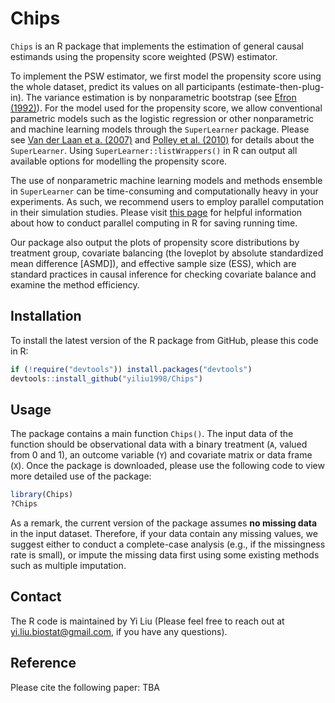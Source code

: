 # Chips
`Chips` is an R package that implements the estimation of general causal estimands using the propensity score weighted (PSW) estimator. 

To implement the PSW estimator, we first model the propensity score using the whole dataset, predict its values on all participants (estimate-then-plug-in). The variance estimation is by nonparametric bootstrap (see [Efron (1992)](https://link.springer.com/chapter/10.1007/978-1-4612-4380-9_41)). For the model used for the propensity score, we allow conventional parametric models such as the logistic regression or other nonparametric and machine learning models through the `SuperLearner` package. Please see [Van der Laan et a. (2007)](https://www.degruyter.com/document/doi/10.2202/1544-6115.1309/html) and [Polley et al. (2010)](https://biostats.bepress.com/ucbbiostat/paper266/?TB_iframe=true&width=370.8&height=658) for details about the `SuperLearner`. Using `SuperLearner::listWrappers()` in R can output all available options for modelling the propensity score. 

The use of nonparametric machine learning models and methods ensemble in `SuperLearner` can be time-consuming and computationally heavy in your experiments. As such, we recommend users to employ parallel computation in their simulation studies. Please visit [this page](https://cran.r-project.org/web/packages/doParallel/vignettes/gettingstartedParallel.pdf) for helpful information about how to conduct parallel computing in R for saving running time. 

Our package also output the plots of propensity score distributions by treatment group, covariate balancing (the loveplot by absolute standardized mean difference [ASMD]), and effective sample size (ESS), which are standard practices in causal inference for checking covariate balance and examine the method efficiency. 

## Installation
To install the latest version of the R package from GitHub, please this code in R:

```r
if (!require("devtools")) install.packages("devtools")
devtools::install_github("yiliu1998/Chips")
```

## Usage
The package contains a main function `Chips()`. The input data of the function should be observational data with a binary treatment (`A`, valued from 0 and 1), an outcome variable (`Y`) and covariate matrix or data frame (`X`). Once the package is downloaded, please use the following code to view more detailed use of the package:

```r
library(Chips)
?Chips
```
As a remark, the current version of the package assumes **no missing data** in the input dataset. Therefore, if your data contain any missing values, we suggest either to conduct a complete-case analysis (e.g., if the missingness rate is small), or impute the missing data first using some existing methods such as multiple imputation. 

## Contact
The R code is maintained by Yi Liu (Please feel free to reach out at yi.liu.biostat@gmail.com, if you have any questions).

## Reference
Please cite the following paper:
TBA
